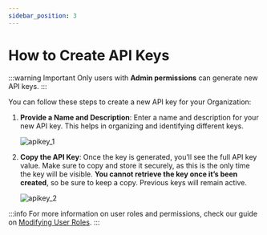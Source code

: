 ```yaml
---
sidebar_position: 3
---
```


# How to Create API Keys

:::warning Important
Only users with **Admin permissions** can generate new API keys.
:::

You can follow these steps to create a new API key for your Organization:

1. **Provide a Name and Description**: Enter a name and description for your new API key. This helps in organizing and identifying different keys.

   ![apikey_1](https://storage.travelgate.com/kbase/apikey_1.png)

2. **Copy the API Key**: Once the key is generated, you’ll see the full API key value. Make sure to copy and store it securely, as this is the only time the key will be visible. **You cannot retrieve the key once it’s been created**, so be sure to keep a copy. Previous keys will remain active.

   ![apikey_2](https://storage.travelgate.com/kbase/apikey_2.png)

:::info
For more information on user roles and permissions, check our guide on [Modifying User Roles](/kb/web-features/account-settings/users-management/modify-user-roles).
:::